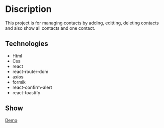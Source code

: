# Discription

This project is for managing contacts by adding, editting, deleting contacts and also show all contacts and one contact.

## Technologies

- Html
- Css
- react
- react-router-dom
- axios
- formik
- react-confirm-alert
- react-toastify

## Show

<a href="https://contacts.ahmohazzab.com/"> Demo </a>
